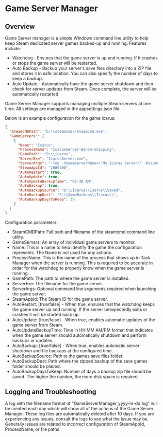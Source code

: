 # Game Server Manager

## Overview
Game Server manager is a simple Windows command line utility to help keep Steam dedicated server games backed-up and running. Features include:

- Watchdog - Ensures that the game server is up and running. If it crashes or stops the game server will be restarted.
- Auto Backup - Backup your server's save files directory into a ZIP file and stores it in safe location. You can also specify the number of days to keep a backup.
- Auto Update - Automatically have the game server shutdown and then check for server updates from Steam. Once complete, the server will be automatically restarted.

Game Server Manager supports managing multiple Steam servers at one time. All settings are managed in the appsettings.json file.

Below is an example configuration for the game Icarus:

```json
{
  "SteamCMDPath": "D:\\steamcmd\\steamcmd.exe",
  "GameServers": [
    {
      "Name": "Icarus",
      "ProcessName": "IcarusServer-Win64-Shipping",
      "GamePath": "D:\\icarus",
      "ServerExe": "IcarusServer.exe",
      "ServerArgs": "-log -SteamServerName=\"My Icarus Server\" -ResumeProspect",
      "SteamAppId": "2089300",
      "AutoRestart": true,
      "AutoUpdate": true,
      "AutoUpdateBackupTime": "05:30 AM",
      "AutoBackup": true,
      "AutoBackupSource": "D:\\icarus\\Icarus\\Saved",
      "AutoBackupDest": "E:\\GameBackups\\Icarus\\",
      "AutoBackupDaysToKeep": 30
    }
  ]
}
```

Configuration parameters:

- SteamCMDPath: Full path and filename of the steamcmd command line utility.
- GameServers: An array of individual game servers to monitor. 
- Name:  This is a name to help identify the game the configuration represents. The Name is not used for any actions.
- ProcessName: This is the name of the process that shows up in Task Manager when the server is running. This is required to be accurate in order for the watchdog to properly know when the game server is running.
- GamePath: The path to where the game server is installed.
- ServerExe: The filename for the game server.
- ServerArgs: Optional command line arguments required when launching the game server.
- SteamAppId: The Steam ID for the game server.
- AutoRestart: [true/false] - When true, ensures that the watchdog keeps the game server up and running. If the server unexpectedly exits or crashes it will be started back up.
- AutoUpdate: [true/false] - When true, enables automatic updates of the game server from Steam.
- AutoUpdateBackupTime: Time in HH:MM AM/PM format that indicates when the game server should automatically shutdown and perform backups or updates.
- AutoBackup: [true/false] - When true, enables automatic server shutdown and file backups at the configured time.
- AutoBackupSource: Path to the games save files folder.
- AutoBackupDest: Path where the zipped backup of the save games folder should be placed.
- AutoBackupDaysToKeep: Number of days a backup zip file should be saved. The higher the number, the more disk space is required.

## Logging and Troubleshooting
A log with the filename format of "GameServerManager_yyyy-m-dd.log" will be created each day which will show all of the actions of the Game Server Manager.  These log files are automatically deleted after 10 days.  If you are experiencing any issues, consult the logs to see what the issue may be. Generally issues are related to incorrect configuration of SteamAppId, ProcessName, or file paths.

